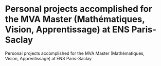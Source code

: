 # Personal projects accomplished for the MVA Master (Mathématiques, Vision, Apprentissage) at ENS Paris-Saclay
Personal projects accomplished for the MVA Master (Mathématiques, Vision, Apprentissage) at ENS Paris-Saclay
